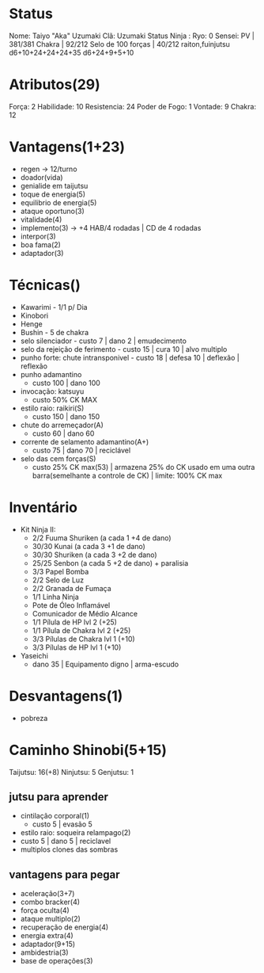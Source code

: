 # Status
Nome: Taiyo "Aka" Uzumaki
Clã:  Uzumaki
Status Ninja : 
Ryo:  0
Sensei: 
PV | 381/381
Chakra | 92/212
Selo de 100 forças | 40/212
raiton,fuinjutsu
d6+10+24+24+24+35
d6+24+9+5+10
# Atributos(29)
Força: 2
Habilidade: 10
Resistencia: 24
Poder de Fogo: 1
Vontade: 9
Chakra: 12
# Vantagens(1+23)
- regen -> 12/turno
- doador(vida)
- genialide em taijutsu
- toque de energia(5)
- equilibrio de energia(5)
- ataque oportuno(3)
- vitalidade(4)
- implemento(3) -> +4 HAB/4 rodadas | CD de 4 rodadas
- interpor(3)
- boa fama(2)
- adaptador(3)
# Técnicas()
- Kawarimi - 1/1 p/ Dia
- Kinobori
- Henge
- Bushin - 5 de chakra
- selo silenciador
	  - custo 7 | dano 2 | emudecimento
- selo da rejeição de ferimento
	  - custo 15 | cura 10 | alvo multiplo
- punho forte: chute intransponivel
	  - custo 18 | defesa 10 | deflexão | reflexão
- punho adamantino
	 - custo 100 | dano 100 
- invocação: katsuyu
	- custo 50% CK MAX 
- estilo raio: raikiri(S)
	 - custo 150 | dano 150
- chute do arremeçador(A)
	- custo 60 | dano 60
- corrente de selamento adamantino(A+)
	- custo 75 | dano 70 | reciclável
- selo das cem forças(S)
    - custo 25% CK max(53) | armazena 25% do CK usado em uma outra barra(semelhante a controle de CK) | limite: 100% CK max
# Inventário
- Kit Ninja II:
	- 2/2 Fuuma Shuriken (a cada 1 +4 de dano)
	- 30/30 Kunai (a cada 3 +1 de dano)
	- 30/30 Shuriken (a cada 3 +2 de dano)
	- 25/25 Senbon (a cada 5 +2 de dano) + paralisia
	- 3/3 Papel Bomba
	- 2/2 Selo de Luz
	- 2/2 Granada de Fumaça
	- 1/1 Linha Ninja
	- Pote de Óleo Inflamável
	- Comunicador de Médio Alcance
	- 1/1 Pílula de HP lvl 2 (+25)
	- 1/1 Pílula de Chakra lvl 2 (+25)
	- 3/3 Pílulas de Chakra lvl 1 (+10)
	- 3/3 Pílulas de HP lvl 1 (+10)
- Yaseichi
	- dano 35 | Equipamento digno | arma-escudo

# Desvantagens(1)
- pobreza
# Caminho Shinobi(5+15) 
Taijutsu: 16(+8)
Ninjutsu: 5
Genjutsu: 1
## jutsu para aprender
- cintilação corporal(1)
    - custo 5 | evasão 5
- estilo raio: soqueira relampago(2)
 - custo 5 | dano 5 | reciclavel
- multiplos clones das sombras
## vantagens para pegar
- aceleração(3+7)
- combo bracker(4)
- força oculta(4)
- ataque multiplo(2)
- recuperação de energia(4)
- energia extra(4)
- adaptador(9+15)
- ambidestria(3)
- base de operações(3)